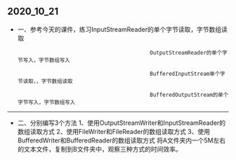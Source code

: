 ## 2020_10_21

- 一、参考今天的课件，练习InputStreamReader的单个字节读取，字节数组读取

    											OutputStreamReader的单个字节写入，字节数组写入

    											BufferedInputStream单个字节读取，，字节数组读取

    											BufferedOutputStream的单个字节写入，字节数组写入

------

* 二、分别编写3个方法
1、使用OutputStreamWriter和InputStreamReader的数组读取方式
  2、使用FileWriter和FileReader的数组读取方式
3、使用BufferedWriter和BufferedReader的数组读取方式
  将A文件夹内一个5M左右的文本文件，复制到B文件夹中，观察三种方式的时间效率。

